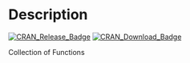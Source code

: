 # Description

[![CRAN\_Release\_Badge](http://www.r-pkg.org/badges/version-ago/patchwork)](https://CRAN.R-project.org/package=patchwork) [![CRAN\_Download\_Badge](http://cranlogs.r-pkg.org/badges/patchwork)](https://CRAN.R-project.org/package=patchwork)

Collection of Functions
